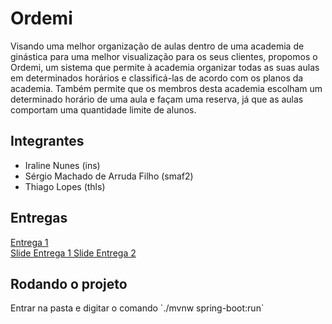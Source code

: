 # Ordemi
Visando uma melhor organização de aulas dentro de uma academia de ginástica para uma melhor visualização para os seus clientes, propomos o Ordemi, um sistema que permite à academia organizar todas as suas aulas em determinados horários e classificá-las de acordo com os  planos da academia. Também permite que os membros desta academia escolham um determinado horário de uma aula e façam uma reserva, já que as aulas comportam uma quantidade limite de alunos.

<h2> Integrantes </h2>
<ul>
<li>Iraline Nunes (ins)</li>
<li>Sérgio Machado de Arruda Filho (smaf2)</li>
  <li>Thiago Lopes (thls)</li>
 </ul>

<h2> Entregas </h2>
<a href="https://docs.google.com/document/d/1FaArzYE8MahJAW-54yE2AsORq9h3vKWtlXC9JpdCx7E/edit?usp=sharing"> Entrega 1 </a><br>
<a href="https://docs.google.com/presentation/d/1HyTphubbup62xZSSSm_LH1cYfuktg606ePbR5Zw56iQ/edit?usp=sharing"> Slide Entrega 1 </a>
<a href="https://docs.google.com/presentation/d/1jppsL-hQQIMndQ9e3j79em4u2PYW_heEh646z4cqf7w/edit?usp=sharing"> Slide Entrega 2 </a>

<h2> Rodando o projeto </h2>
Entrar na pasta e digitar o comando `./mvnw spring-boot:run`
